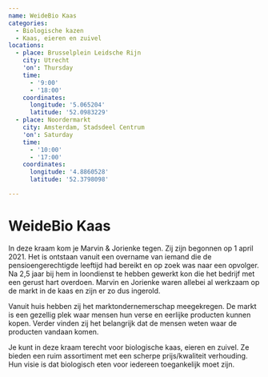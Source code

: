 ```yaml
---
name: WeideBio Kaas
categories:
  - Biologische kazen
  - Kaas, eieren en zuivel
locations:
  - place: Brusselplein Leidsche Rijn
    city: Utrecht
    'on': Thursday
    time:
      - '9:00'
      - '18:00'
    coordinates:
      longitude: '5.065204'
      latitude: '52.0983229'
  - place: Noordermarkt
    city: Amsterdam, Stadsdeel Centrum
    'on': Saturday
    time:
      - '10:00'
      - '17:00'
    coordinates:
      longitude: '4.8860528'
      latitude: '52.3798098'

---
```


# WeideBio Kaas

In deze kraam kom je Marvin & Jorienke tegen. Zij zijn begonnen op 1 april 2021. Het is ontstaan vanuit een overname van iemand die de pensioengerechtigde leeftijd had bereikt en op zoek was naar een opvolger. Na 2,5 jaar bij hem in loondienst te hebben gewerkt kon die het bedrijf met een gerust hart overdoen. Marvin en Jorienke waren allebei al werkzaam op de markt in de kaas en zijn er zo dus ingerold.

Vanuit huis hebben zij het marktondernemerschap meegekregen. De markt is een gezellig plek waar mensen hun verse en eerlijke producten kunnen kopen. Verder vinden zij het belangrijk dat de mensen weten waar de producten vandaan komen.

Je kunt in deze kraam terecht voor biologische kaas, eieren en zuivel. Ze bieden een ruim assortiment met een scherpe prijs/kwaliteit verhouding. Hun visie is dat biologisch eten voor iedereen toegankelijk moet zijn.
